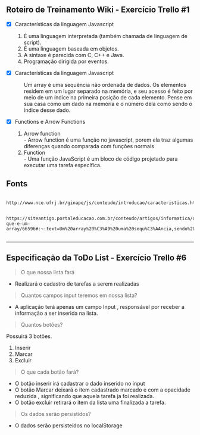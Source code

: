 ##  Roteiro de Treinamento Wiki - Exercício Trello #1

- [x] Características da linguagem Javascript

    <ol>
        <li>É uma linguagem interpretada (também chamada de linguagem de script).</li>
        <li>É uma linguagem baseada em objetos.</li>
        <li>A sintaxe é parecida com C, C++ e Java.</li>
        <li>Programação dirigida por eventos.</li>
    </ol>


- [x] Características da linguagem Javascript

    <ol>
        Um array é uma sequência não ordenada de dados. Os elementos residem em um lugar separado na memória, e seu acesso é feito por meio de um índice na primeira posição de cada elemento. Pense em sua casa como um dado na memória e o número dela como sendo o índice desse dado.
    </ol>


- [x] Functions e Arrow Functions
    <ol>
    <li>Arrow function</li>
        - Arrow function é uma função no javascript, porem ela traz algumas diferenças quando comparada com funções normais

    <li>Function</li>
        - Uma função JavaScript é um bloco de código projetado para executar uma tarefa específica.
    </ol>



##  Fonts
```
 http://www.nce.ufrj.br/ginape/js/conteudo/introducao/caracteristicas.htm#:~:text=Javascript%20%C3%A9%20uma%20linguagem%20baseada,similares%20s%C3%A3o%20agrupados%20em%20classes.


https://siteantigo.portaleducacao.com.br/conteudo/artigos/informatica/o-que-e-um-array/66596#:~:text=Um%20array%20%C3%A9%20uma%20sequ%C3%AAncia,sendo%20o%20%C3%ADndice%20desse%20dado.


 ```


<hr>

## Especificação  da ToDo List  - Exercício Trello #6

> O que nossa lista fará

 - Realizará o cadastro de tarefas a serem realizadas

> Quantos campos input teremos em nossa lista?

- A aplicação terá apenas um campo Input , responsável por receber a informação a ser inserida na lista.

> Quantos botões?

Possuirá 3 botões.
1.  Inserir
2.  Marcar
3.  Excluir


> O que cada botão fará?

 - O botão inserir irá cadastrar o dado inserido no input
- O botão Marcar deixará o item cadastrado marcado e com a opacidade reduzida , significando que aquela tarefa ja foi realizada.
- O botão excluir retirará o item da lista uma finalizada a tarefa.

> Os dados serão persistidos?
- O dados serão persisteidos no localStorage
